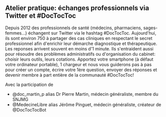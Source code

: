 ## Atelier pratique: échanges professionnels via Twitter et #DocTocToc

Depuis 2012 des professionnels de santé (médecins, pharmaciens, sages-femmes...) échangent sur Twitter via le hashtag #DocTocToc. Aujourd'hui, ils sont environ 750 à partager des cas cliniques en respectant le secret professionnel afin d'enrichir leur démarche diagnostique et thérapeutique. Les reponses arrivent souvent en moins d'1 minute. Ils s'entraident aussi pour résoudre des problèmes administratifs ou d'organisation du cabinet: choisir leurs outils, leurs cotations. Apportez votre smartphone (à défaut votre ordinateur portable), 1 chargeur et nous vous guiderons pas à pas pour créer un compte, écrire votre 1ère question, envoyer des réponses et devenir membre à part entière de la communauté #DocTocToc!

Avec la participation de

  * @doc_martin_p alias Dr Pierre Martin, médecin généraliste, membre du SNJMG
  * @MedecineLibre alias Jérôme Pinguet, médecin généraliste, créateur de @DocTocTocBot